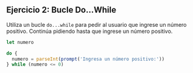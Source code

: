 ## Ejercicio 2: Bucle Do...While

Utiliza un bucle `do...while` para pedir al usuario que ingrese un número positivo. Continúa pidiendo hasta que ingrese un número positivo.

```javascript
let numero

do {
  numero = parseInt(prompt('Ingresa un número positivo:'))
} while (numero <= 0)
```
